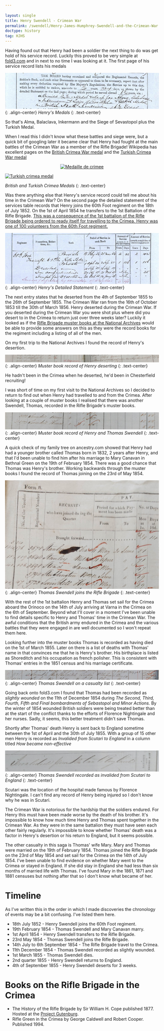 ```yaml
---

layout: single
title: Henry Swendell - Crimean War
permalink: /swendell/Henry-James-Humphrey-Swendell-and-the-Crimean-War
doctype: history
tag: HJHS
---
```


Having found out that Henry had been a soldier the next thing to do was get hold of his service record. Luckily this proved to be very simple at <a href="fold3.com">fold3.com</a> and in next to no time I was looking at it. The first page of his service record lists his medals

![Medals recorded in Henry's service record.](/images/HJHSMedals.png "Medals recorded in Henry's service record."){: .align-center}
*Henry's Medals*
{: .text-center}

So that's Alma, Balaclava, Inkermann and the Siege of Sevastopol plus the Turkish Medal.

When I read this I didn't know what these battles and siege were, but a quick bit of googling later it became clear that Henry had fought at the main battles of the Crimean War as a member of the Rifle Brigade! Wikipedia has excellent pages on the <a href="https://en.wikipedia.org/wiki/Crimea_Medal">British Crimea War medal</a> and the <a href="https://en.wikipedia.org/wiki/Turkish_Crimea_Medal">Turkish Crimea War medal</a>


<p align="center">
<a title="NBK, CC BY-SA 3.0 &lt;https://creativecommons.org/licenses/by-sa/3.0&gt;, via Wikimedia Commons" href="https://commons.wikimedia.org/wiki/File:Medaille_de_crimee.jpg"><img width="256" alt="Medaille de crimee" src="https://upload.wikimedia.org/wikipedia/commons/thumb/c/cf/Medaille_de_crimee.jpg/256px-Medaille_de_crimee.jpg"></a>

<a title="See page for author, Public domain, via Wikimedia Commons" href="https://commons.wikimedia.org/wiki/File:Turkish_crimea_medal.jpg"><img width="256" alt="Turkish crimea medal" src="https://upload.wikimedia.org/wikipedia/commons/thumb/7/76/Turkish_crimea_medal.jpg/256px-Turkish_crimea_medal.jpg"></a>
</p>

*British and Turkish Crimea Medals*
{: .text-center}

Was there anything else that Henry's service record could tell me about his time in the Crimean War? On the second page the detailed statement of the services table records that Henry joins the 60th Foot regiment on the 18th of July 1852. On the 1st of April 1854 he transfers to the 1st Battalion of the Rifle Brigade. <a href="https://www.gutenberg.org/files/60048/60048-h/60048-h.htm#CHAPTER_X">This was a consequence of the 1st battalion of the Rifle Brigade being ordered to ready itself for travelling to the Crimea. Henry was one of 100 volunteers from the 60th Foot regiment.</a>

![Detailed statement recorded in Henry's service record.](/images/HJHSDetailedStatement.png "Detailed statement recorded in Henry's service record."){: .align-center}
*Henry's Detailed Statement*
{: .text-center}

The next entry states that he deserted from the 4th of September 1855 to the 26th of September 1855. The Crimean War ran from the 16th of October 1853 till the 30th of March 1856. Henry deserted during the Crimean War. If you deserted during the Crimean War you were shot plus where did you desert to in the Crimea to return just over three weeks later? Luckily it looked as if the <a href="https://discovery.nationalarchives.gov.uk/details/r/C2469924">Rifle Brigade muster books at the National Archives</a> would be able to provide some answers on this as they were the record books for the regiment including a listing of all of the men.

On my first trip to the National Archives I found the record of Henry's desertion.

![Record of Henry deserting.](/images/HJHSDesertionRecord.jpg "Record of Henry deserting."){: .align-center}
*Muster book record of Henry deserting*
{: .text-center}

He hadn't been in the Crimea when he deserted, he'd been in Chesterfield recruiting!

I was short of time on my first visit to the National Archives so I decided to return to find out when Henry had travelled to and from the Crimea. After looking at a couple of muster books I realised that there was another Swendell, Thomas, recorded in the Rifle Brigade's muster books.

![Record of Henry and Thomas Swendell in the Rifle Brigade's muster books.](/images/HJHSAndThomas.jpg "Record of Henry and Thomas Swendell in the Rifle Brigade's muster books."){: .align-center}
*Muster book record of Henry and Thomas Swendell*
{: .text-center}

A quick check of my family tree on ancestry.com showed that Henry had had a younger brother called Thomas born in 1832, 2 years after Henry, and that I'd been unable to find him after his marriage to Mary Canavan in Bethnal Green on the 19th of February 1854. There was a good chance that Thomas was Henry's brother. Working backwards through the muster books I found the record of Thomas joining on the 23rd of May 1854.

![Thomas Swendell joins the Rifle Brigade as reported in the muster books.](/images/HJHSThomasJoinsRifleBrigade.jpg "Thomas Swendell joins the Rifle Brigade as reported in the muster books."){: .align-center}
*Thomas Swendell joins the Rifle Brigade*
{: .text-center}

With the rest of the 1st battalion Henry and Thomas set sail for the Crimea aboard the Orinoco on the 14th of July arriving at Varna in the Crimea on the 6th of September. Beyond what I'll cover in a moment I've been unable to find details specific to Henry and Thomas' time in the Crimean War. The awful conditions that the British army endured in the Crimea and the various battles that they were engaged in are well documented so I won't repeat them here.

Looking further into the muster books Thomas is recorded as having died on the 1st of March 1855. Later on there is a list of deaths with Thomas' name in that convinces me that he is Henry's brother. His birthplace is listed as Shoreditch and his occupation as french polisher. This is consistent with Thomas' entries in the 1851 census and his marriage certificate.

![Thomas Swendell appears in a casualty list. His place of birth is listed as Shoreditch and his occupation as a french polisher.](/images/HJHSThomasDeath.jpg "Thomas Swendell appears in a casualty list. His place of birth is listed as Shoreditch and his occupation as a french polisher."){: .align-center}
*Thomas Swendell on a casualty list*
{: .text-center}

Going back onto fold3.com I found that Thomas had been recorded as *slightly wounded* on the 11th of December 1854 during *The Second, Third, Fourth, Fifth and Final bombardments of Sebastopol and Minor Actions.* By the winter of 1854 wounded British soldiers were being treated better than at the start of the conflict thanks to the efforts of Florence Nightingale and her nurses. Sadly, it seems, this better treatment didn't save Thomas.

Shortly after Thomas' death Henry is sent back to England sometime between the 1st of April and the 30th of July 1855. With a group of 15 other men Henry is recorded as *Invalided from Scutari to England* in a column titled *How became non-effective*

![How became non-effective - Invalided from Scutari to England.](/images/HJHSNonEffective.png "How became non-effective - Invalided from Scutari to England."){: .align-center}
*Thomas Swendell recorded as invalided from Scutari to England*
{: .text-center}

Scutari was the location of the hospital made famous by Florence Nightingale. I can't find any record of Henry being injured so I don't know why he was in Scutari.

The Crimean War is notorious for the hardship that the soldiers endured. For Henry this must have been made worse by the death of his brother. It's impossible to know how much time Henry and Thomas spent together in the Crimean War. As they were in the same battalion they must have seen each other fairly regularly.  It's impossible to know whether Thomas' death was a factor in Henry's desertion or his return to England, but it seems possible.

The other casualty in this saga is Thomas' wife Mary. Mary and Thomas were married on the 19th of February 1854. Thomas joined the Rifle Brigade on the 23rd of May 1854 and set sail for the Crimea on the 14th of July 1854. I've been unable to find evidence on whether Mary went to the Crimea or stayed in England. If she did stay in England she had less than six months of married life with Thomas. I've found Mary in the 1861, 1871 and 1881 censuses but nothing after that so I don't know what became of her.

# Timeline

As I've written this in the order in which I made discoveries the chronology of events may be a bit confusing. I've listed them here.

* 18th July 1852 - Henry Swendell joins the 60th Foot regiment.
* 19th February 1854 - Thomas Swendell and Mary Canavan marry.
* 1st April 1854 - Henry Swendell transfers to the Rifle Brigade.
* 23rd May 1854 - Thomas Swendell joins the Rifle Brigade.
* 14th July to 6th September 1854 - The Rifle Brigade travel to the Crimea.
* 11th December 1854 - Thomas Swendell recorded as slightly wounded.
* 1st March 1855 - Thomas Swendell dies.
* 2nd quarter 1855 - Henry Swendell returns to England.
* 4th of September 1855 - Henry Swendell deserts for 3 weeks.

# Books on the Rifle Brigade in the Crimea
* The History of the Rifle Brigade by Sir William H. Cope published 1877. Hosted at the <a href="https://www.gutenberg.org/files/60048/60048-h/60048-h.htm">Project Gutenburg</a>.
* Rifle Green in the Crimea by George Caldwell and Robert Cooper. Published 1994.
